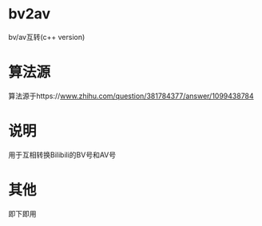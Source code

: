 # bv2av
bv/av互转(c++ version)
# 算法源
算法源于https://www.zhihu.com/question/381784377/answer/1099438784
# 说明
用于互相转换Bilibili的BV号和AV号
# 其他
即下即用
